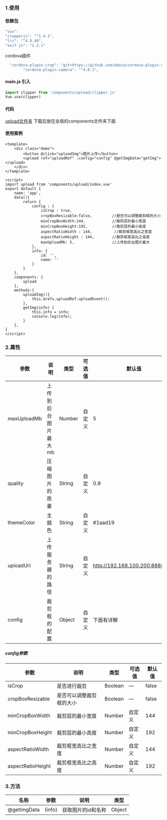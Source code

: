 ###  1.使用
####  依赖包
```js
"vux":
"cropperjs": "^1.4.1",
"lrz": "^4.9.40",
"exif-js": "2.2.1"
```
cordova插件
```js
  "cordova-plugin-crop": "git+https://github.com/obeza/cordova-plugin-crop-with-ratio.git",
        "cordova-plugin-camera": "^4.0.1",
```
#### main.js 引入
```js
import clipper from 'components/upload/clipper.js'
Vue.use(clipper)
```
#### 代码
[upload文件夹](https://github.com/chentvtchen/jieyun-components/tree/master/components/)
  下载后放在全局的components文件夹下面
#### 使用案例
```
<template>
    <div class="demo">  
        <button @click="uploadImg">图片上传</button>  
        <upload ref="uploadRef" :config="config" @getImgData="getImg"></upload>
    </div>
</template>

<script>
import upload from 'components/upload/index.vue'
export default {
    name: 'app',
    data(){
        return {
            config : {
                isCrop : true,
                cropBoxResizable:false,         //是否可以调整裁剪框的大小
                minCropBoxWidth:144,            //裁剪层的最小宽度
                minCropBoxHeight:192,           //裁剪层的最小高度
                aspectRatioWidth : 144,          //裁剪框宽高比之宽度
                aspectRatioHeight : 144,        //裁剪框宽高比之高度
                maxUploadMb: 5,                 //上传到后台图片最大
            },
            info: {
                id: '',
                name: ''
            }
        }
    },
    components: {
        upload
    },
    methods:{
        uploadImg(){
            this.$refs.uploadRef.uploadEvent();
        },
        getImg(info) {
            this.info = info;
            console.log(info);
        }
    },
}
</script>

```
### 2.属性
| 参数      | 说明    | 类型      | 可选值       | 默认值   |
|---------- |-------- |---------- |-------------  |-------- |
| maxUploadMb  | 上传到后台图片最大mb   | Number|  自定义  |     5    |
| quality     | 压缩图片的质量 | String  | 自定义 |  0.8   |
| themeColor| 主题色| String    | 自定义 |   #1aad19    |
| uploadUrl | 上传服务器的路径| String    | 自定义 |   http://192.168.100.200:8888/file/    |
| config  |  裁剪框的配置  | Object    |  自定义  |    下面有详解    |
##### config参数
| 参数      | 说明    | 类型      | 可选值       | 默认值   |
|---------- |-------- |---------- |-------------  |-------- |
| isCrop  | 是否进行裁剪   | Boolean   |  —    |    false    |
| cropBoxResizable  | 是否可以调整裁剪框的大小   | Boolean  |  —   |    false    |
| minCropBoxWidth     | 裁剪层的最小宽度  | Number| 自定义 |  144  |
| minCropBoxHeight | 裁剪层的最小高度 | Number| 自定义 |   192     |
| aspectRatioWidth    | 裁剪框宽高比之宽度   | Number| 自定义  |   144 |
| aspectRatioHeight   | 裁剪框宽高比之高度   | Number| 自定义  |   192 |
### 3.方法
| 名称     | 参数      | 说明    | 类型      | 
|----------|---------- |-------- |---------- |
 | @getImgData| (info)| 获取图片的id和名称   | Object    | 
